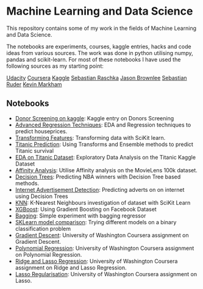 # Machine Learning and Data Science

This repository contains some of my work in the fields of Machine Learning and Data Science.

The notebooks are experiments, courses, kaggle entries, hacks and code ideas from various sources.  The work was done in python utilising numpy, pandas and scikit-learn.  For most of these notebooks I have used the following sources as my starting point:

[Udacity](https://eu.udacity.com/)
[Coursera](https://www.coursera.org)
[Kaggle](https://www.kaggle.com)
[Sebastian Raschka](https://sebastianraschka.com/books.html) [Jason Brownlee](https://machinelearningmastery.com)
[Sebastian Ruder](http://ruder.io/optimizing-gradient-descent/)
[Kevin Markham](https://www.youtube.com/user/dataschool)


## Notebooks
* [Donor Screening on kaggle](https://github.com/riched158/Kaggle/blob/master/P1/donors1.ipynb): Kaggle entry on Donors Screening
* [Advanced Regression Techniques](https://github.com/riched158/Machine-Learning-Shallow/blob/master/Ames_Housing1.ipynb): EDA and Regression techniques to predict houseprices.
* [Transforming Features](https://github.com/riched158/Machine-Learning-Shallow/blob/master/FeaturesAndTransformers.ipynb): Transforming data with SciKit learn.
* [Titanic Prediction](https://github.com/riched158/Machine-Learning-Shallow/blob/master/TitanicPipelines.ipynb): Using Transforms and Ensemble methods to predict Titanic survival
* [EDA on Titanic Dataset](https://github.com/riched158/Kaggle/blob/master/P1/Titanic4.ipynb): Exploratory Data Analysis on the Titanic Kaggle Dataset
* [Affinity Analysis](https://github.com/riched158/Machine-Learning-Shallow/blob/master/AffinityAnalysis.ipynb): Utilise Affinity analysis on the MovieLens 100k dataset.
* [Decision Trees](https://github.com/riched158/Machine-Learning-Shallow/blob/master/DTs_and_Feature_Engineeering.ipynb): Predicting NBA winners with Decision Tree based methods.
* [Internet Advertisement Detection](https://github.com/riched158/Machine-Learning-Shallow/blob/master/FeaturesAndTransformers2.ipynb): Predicting adverts on on internet using Decision Trees
* [KNN](https://github.com/riched158/Machine-Learning-Shallow/blob/master/KNN.ipynb): K-Nearest Neighbours investigation of dataset with SciKit Learn 
* [XGBoost](https://github.com/riched158/Machine-Learning-Shallow/blob/master/XGBoostTutorial.ipynb): Using Gradient Boosting on Facebook Dataset
* [Bagging](https://github.com/riched158/Machine-Learning-Shallow/blob/master/Bagging%20Regressor.ipynb): Simple experiment with bagging regressor 
* [SKLearn model comparison](https://github.com/riched158/Machine-Learning-Shallow/blob/master/Binary%20Classification.ipynb): Trying different models on a binary classification problem
* [Gradient Descent](https://github.com/riched158/ML-Regression/blob/master/week-2-multiple-regression-assign-2.ipynb): University of Washington Coursera assignment on Gradient Descent.
* [Polynomial Regression](https://github.com/riched158/ML-Regression/blob/master/week-3-polynomial-regression-assign.ipynb): University of Washington Coursera assignment on Polynomial Regression.
* [Ridge and Lasso Regression](https://github.com/riched158/ML-Regression/blob/master/Overfitting_Ridge_Lasso.ipynb): University of Washington Coursera assignment on Ridge and Lasso Regression.
* [Lasso Regularisation](https://github.com/riched158/ML-Regression/blob/master/week-5-lasso-assign-2.ipynb): University of Washington Coursera assignment on Lasso.



